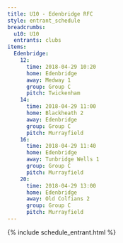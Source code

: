```yaml
---
title: U10 - Edenbridge RFC
style: entrant_schedule
breadcrumbs:
  u10: U10
  entrants: clubs
items:
  Edenbridge:
    12:
      time: 2018-04-29 10:20
      home: Edenbridge
      away: Medway 1
      group: Group C
      pitch: Twickenham
    14:
      time: 2018-04-29 11:00
      home: Blackheath 2
      away: Edenbridge
      group: Group C
      pitch: Murrayfield
    16:
      time: 2018-04-29 11:40
      home: Edenbridge
      away: Tunbridge Wells 1
      group: Group C
      pitch: Murrayfield
    20:
      time: 2018-04-29 13:00
      home: Edenbridge
      away: Old Colfians 2
      group: Group C
      pitch: Murrayfield
---
```


{% include schedule_entrant.html %}
